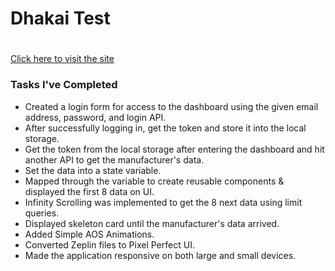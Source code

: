 # Dhakai Test <h1>

[Click here to visit the site](https://dhaka-test-by-alif.netlify.app/)

### Tasks I've Completed

- Created a login form for access to the dashboard using the given email address, password, and login API.
- After successfully logging in, get the token and store it into the local storage.
- Get the token from the local storage after entering the dashboard and hit another API to get the manufacturer's data.
- Set the data into a state variable.
- Mapped through the variable to create reusable components & displayed the first 8 data on UI.
- Infinity Scrolling was implemented to get the 8 next data using limit queries.
- Displayed skeleton card until the manufacturer's data arrived.
- Added Simple AOS Animations.
- Converted Zeplin files to Pixel Perfect UI.
- Made the application responsive on both large and small devices.
